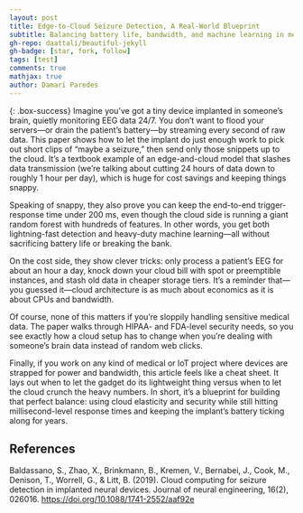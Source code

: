 ```yaml
---
layout: post
title: Edge-to-Cloud Seizure Detection, A Real-World Blueprint
subtitle: Balancing battery life, bandwidth, and machine learning in medical IoT
gh-repo: daattali/beautiful-jekyll
gh-badge: [star, fork, follow]
tags: [test]
comments: true
mathjax: true
author: Damari Paredes
---
```


{: .box-success}
Imagine you’ve got a tiny device implanted in someone’s brain, quietly monitoring EEG data 24/7. You don’t want to flood your servers—or drain the patient’s battery—by streaming every second of raw data. This paper shows how to let the implant do just enough work to pick out short clips of “maybe a seizure,” then send only those snippets up to the cloud. It’s a textbook example of an edge-and-cloud model that slashes data transmission (we’re talking about cutting 24 hours of data down to roughly 1 hour per day), which is huge for cost savings and keeping things snappy.

Speaking of snappy, they also prove you can keep the end-to-end trigger-response time under 200 ms, even though the cloud side is running a giant random forest with hundreds of features. In other words, you get both lightning-fast detection and heavy-duty machine learning—all without sacrificing battery life or breaking the bank.

On the cost side, they show clever tricks: only process a patient’s EEG for about an hour a day, knock down your cloud bill with spot or preemptible instances, and stash old data in cheaper storage tiers. It’s a reminder that—you guessed it—cloud architecture is as much about economics as it is about CPUs and bandwidth.

Of course, none of this matters if you’re sloppily handling sensitive medical data. The paper walks through HIPAA- and FDA-level security needs, so you see exactly how a cloud setup has to change when you’re dealing with someone’s brain data instead of random web clicks.

Finally, if you work on any kind of medical or IoT project where devices are strapped for power and bandwidth, this article feels like a cheat sheet. It lays out when to let the gadget do its lightweight thing versus when to let the cloud crunch the heavy numbers. In short, it’s a blueprint for building that perfect balance: using cloud elasticity and security while still hitting millisecond-level response times and keeping the implant’s battery ticking along for years.

## References

Baldassano, S., Zhao, X., Brinkmann, B., Kremen, V., Bernabei, J., Cook, M., Denison, T., Worrell, G., & Litt, B. (2019). Cloud computing for seizure detection in implanted neural devices. Journal of neural engineering, 16(2), 026016. <https://doi.org/10.1088/1741-2552/aaf92e>

